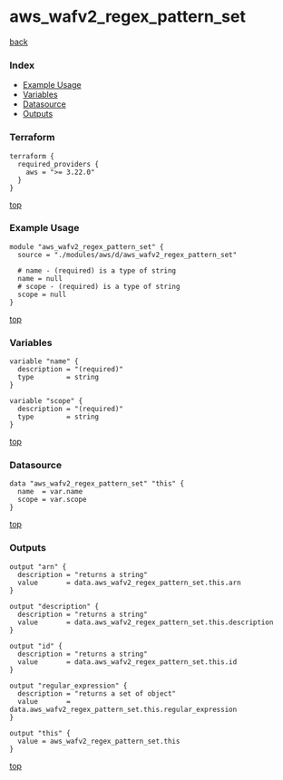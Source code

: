 # aws_wafv2_regex_pattern_set
[back](../aws.md)
### Index
- [Example Usage](#example-usage)
- [Variables](#variables)
- [Datasource](#datasource)
- [Outputs](#outputs)
### Terraform
```hcl
terraform {
  required_providers {
    aws = ">= 3.22.0"
  }
}
```
[top](#index)
### Example Usage
```hcl
module "aws_wafv2_regex_pattern_set" {
  source = "./modules/aws/d/aws_wafv2_regex_pattern_set"

  # name - (required) is a type of string
  name = null
  # scope - (required) is a type of string
  scope = null
}
```
[top](#index)
### Variables
```hcl
variable "name" {
  description = "(required)"
  type        = string
}

variable "scope" {
  description = "(required)"
  type        = string
}
```
[top](#index)

### Datasource
```hcl
data "aws_wafv2_regex_pattern_set" "this" {
  name  = var.name
  scope = var.scope
}
```
[top](#index)
### Outputs
```hcl
output "arn" {
  description = "returns a string"
  value       = data.aws_wafv2_regex_pattern_set.this.arn
}

output "description" {
  description = "returns a string"
  value       = data.aws_wafv2_regex_pattern_set.this.description
}

output "id" {
  description = "returns a string"
  value       = data.aws_wafv2_regex_pattern_set.this.id
}

output "regular_expression" {
  description = "returns a set of object"
  value       = data.aws_wafv2_regex_pattern_set.this.regular_expression
}

output "this" {
  value = aws_wafv2_regex_pattern_set.this
}
```
[top](#index)
